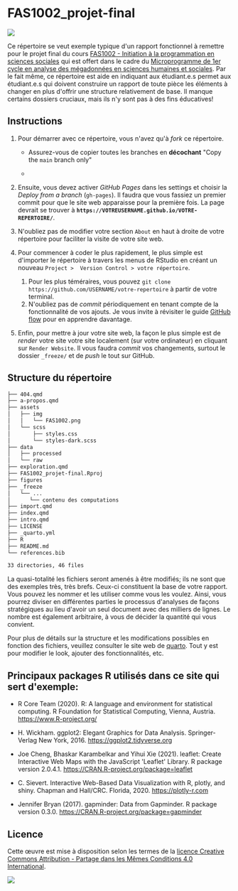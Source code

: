 # FAS1002_projet-final

[![](https://img.shields.io/badge/Licence-CC%20BY--SA%204.0-lightgrey.svg)](http://creativecommons.org/licenses/by-sa/4.0/deed.fr)

Ce répertoire se veut exemple typique d'un rapport fonctionnel à remettre pour le projet final du cours [FAS1002 - Initiation à la programmation en sciences sociales](https://admission.umontreal.ca/cours-et-horaires/cours/fas-1002/) qui est offert dans le cadre du [Microprogramme de 1er cycle en analyse des mégadonnées en sciences humaines et sociales](https://admission.umontreal.ca/programmes/microprogramme-de-1er-cycle-en-analyse-des-megadonnees-en-sciences-humaines-et-sociales/structure-du-programme/). Par le fait même, ce répertoire est aide en indiquant aux étudiant.e.s permet aux étudiant.e.s qui doivent construire un rapport de toute pièce les éléments à changer en plus d'offrir une structure relativement de base. Il manque certains dossiers cruciaux, mais ils n'y sont pas à des fins éducatives!

## Instructions

1.  Pour démarrer avec ce répertoire, vous n'avez qu'à *fork* ce répertoire.

    -   Assurez-vous de copier toutes les branches en **décochant** "Copy the `main` branch only"

    -   

2.  Ensuite, vous devez activer *GitHub Pages* dans les settings et choisir la *Deploy from a branch* (`gh-pages`). Il faudra que vous fassiez un premier commit pour que le site web apparaisse pour la première fois. La page devrait se trouver à **`https://VOTREUSERNAME.github.io/VOTRE-REPERTOIRE/`**.

3.  N'oubliez pas de modifier votre section `About` en haut à droite de votre répertoire pour faciliter la visite de votre site web.

4.  Pour commencer à coder le plus rapidement, le plus simple est d'importer le répertoire à travers les menus de RStudio en créant un nouveau `Project >  Version Control > votre répertoire`.

    1.  Pour les plus téméraires, vous pouvez `git clone https://github.com/USERNAME/votre-repertoire` à partir de votre terminal.
    2.  N'oubliez pas de *commit* périodiquement en tenant compte de la fonctionnalité de vos ajouts. Je vous invite à révisiter le guide [GitHub flow](https://docs.github.com/en/get-started/quickstart/github-flow) pour en apprendre davantage.

5.  Enfin, pour mettre à jour votre site web, la façon le plus simple est de *render* votre site votre site localement (sur votre ordinateur) en cliquant sur `Render Website`. Il vous faudra *commit* vos changements, surtout le dossier `_freeze/` et de *push* le tout sur GitHub.

## Structure du répertoire

``` bash
├── 404.qmd
├── a-propos.qmd
├── assets
│   ├── img
│   │   └── FAS1002.png
│   └── scss
│       ├── styles.css
│       └── styles-dark.scss
├── data
│   ├── processed
│   └── raw
├── exploration.qmd
├── FAS1002_projet-final.Rproj
├── figures
├── _freeze
│   └── ...
│      └── contenu des computations
├── import.qmd
├── index.qmd
├── intro.qmd
├── LICENSE
├── _quarto.yml
├── R
├── README.md
└── references.bib

33 directories, 46 files
```

La quasi-totalité les fichiers seront amenés à être modifiés; ils ne sont que des exemples très, très brefs. Ceux-ci constituent la base de votre rapport. Vous pouvez les nommer et les utiliser comme vous les voulez. Ainsi, vous pourrez diviser en différentes parties le processus d'analyses de façons stratégiques au lieu d'avoir un seul document avec des milliers de lignes. Le nombre est également arbitraire, à vous de décider la quantité qui vous convient.

Pour plus de détails sur la structure et les modifications possibles en fonction des fichiers, veuillez consulter le site web de [quarto](https://quarto.org). Tout y est pour modifier le look, ajouter des fonctionnalités, etc.

## Principaux packages R utilisés dans ce site qui sert d'exemple:

-   R Core Team (2020). R: A language and environment for statistical computing. R Foundation for Statistical Computing, Vienna, Austria. <https://www.R-project.org/>

-   H. Wickham. ggplot2: Elegant Graphics for Data Analysis. Springer-Verlag New York, 2016. <https://ggplot2.tidyverse.org>

-   Joe Cheng, Bhaskar Karambelkar and Yihui Xie (2021). leaflet: Create Interactive Web Maps with the JavaScript 'Leaflet' Library. R package version 2.0.4.1. <https://CRAN.R-project.org/package=leaflet>

-   C. Sievert. Interactive Web-Based Data Visualization with R, plotly, and shiny. Chapman and Hall/CRC. Florida, 2020. <https://plotly-r.com>

-   Jennifer Bryan (2017). gapminder: Data from Gapminder. R package version 0.3.0. <https://CRAN.R-project.org/package=gapminder>

## Licence

Cette œuvre est mise à disposition selon les termes de la [licence Creative Commons Attribution - Partage dans les Mêmes Conditions 4.0 International](http://creativecommons.org/licenses/by-sa/4.0/deed.fr).

[![](https://licensebuttons.net/l/by-sa/4.0/88x31.png)](http://creativecommons.org/licenses/by-sa/4.0/deed.fr)

